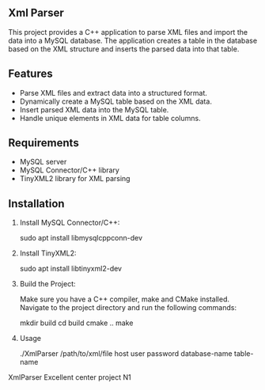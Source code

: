 ## Xml Parser

This project provides a C++ application to parse XML files and import the data into a MySQL database. 
The application creates a table in the database based on the XML structure and inserts the parsed data into that table.


## Features

- Parse XML files and extract data into a structured format.
- Dynamically create a MySQL table based on the XML data.
- Insert parsed XML data into the MySQL table.
- Handle unique elements in XML data for table columns.

## Requirements

- MySQL server
- MySQL Connector/C++ library
- TinyXML2 library for XML parsing

## Installation

1. Install MySQL Connector/C++:

	sudo apt install libmysqlcppconn-dev

2. Install TinyXML2:

	sudo apt install libtinyxml2-dev


3. Build the Project:

   Make sure you have a C++ compiler, make and CMake installed. Navigate to the project directory and run the following commands:

   mkdir build
   cd build
   cmake ..
   make


4. Usage

	./XmlParser /path/to/xml/file host user password database-name table-name


XmlParser
Excellent center project N1 
